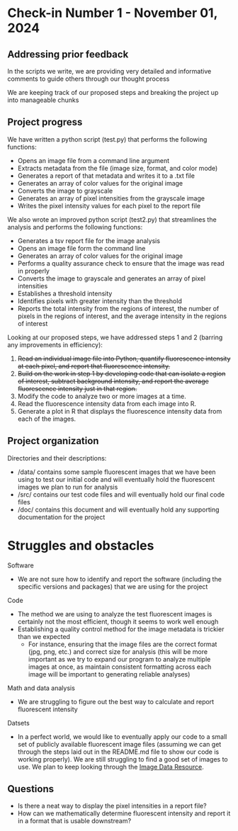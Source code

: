 

# Check-in Number 1 - November 01, 2024 #


## Addressing prior feedback ##

In the scripts we write, we are providing very detailed and informative comments to guide others through our thought process

We are keeping track of our proposed steps and breaking the project up into manageable chunks


## Project progress ##

We have written a python script (test.py) that performs the following functions:
- Opens an image file from a command line argument
- Extracts metadata from the file (image size, format, and color mode)
- Generates a report of that metadata and writes it to a .txt file    
- Generates an array of color values for the original image
- Converts the image to grayscale
- Generates an array of pixel intensities from the grayscale image
- Writes the pixel intensity values for each pixel to the report file

We also wrote an improved python script (test2.py) that streamlines the analysis and performs the following functions:
- Generates a tsv report file for the image analysis
- Opens an image file form the command line
- Generates an array of color values for the original image
- Performs a quality assurance check to ensure that the image was read in properly
- Converts the image to grayscale and generates an array of pixel intensities
- Establishes a threshold intensity
- Identifies pixels with greater intensity than the threshold
- Reports the total intensity from the regions of interest, the number of pixels in the regions of interest, and the average intensity in the regions of interest


Looking at our proposed steps, we have addressed steps 1 and 2 (barring any improvements in efficiency):

1. ~~Read an individual image file into Python, quantify fluorescence intensity at each pixel, and report that fluorescence intensity.~~
2. ~~Build on the work in step 1 by developing code that can isolate a region of interest, subtract background intensity, and report the average fluorescence intensity just in that region.~~
3. Modify the code to analyze two or more images at a time.
4. Read the fluorescence intensity data from each image into R.
5. Generate a plot in R that displays the fluorescence intensity data from each of the images.


## Project organization ##

Directories and their descriptions:
- /data/ contains some sample fluorescent images that we have been using to test our initial code and will eventually hold the fluorescent images we plan to run for analysis
- /src/ contains our test code files and will eventually hold our final code files
- /doc/ contains this document and will eventually hold any supporting documentation for the project


# Struggles and obstacles ##

Software
- We are not sure how to identify and report the software (including the specific versions and packages) that we are using for the project

Code
- The method we are using to analyze the test fluorescent images is certainly not the most efficient, though it seems to work well enough
- Establishing a quality control method for the image metadata is trickier than we expected
    - For instance, ensuring that the image files are the correct format (jpg, png, etc.) and correct size for analysis (this will be more important as we try to expand our program to analyze multiple images at once, as maintain consistent formatting across each image will be important to generating reliable analyses)

Math and data analysis
- We are struggling to figure out the best way to calculate and report fluorescent intensity

Datsets
- In a perfect world, we would like to eventually apply our code to a small set of publicly available fluorescent image files (assuming we can get through the steps laid out in the README.md file to show our code is working properly). We are still struggling to find a good set of images to use. We plan to keep looking through the [Image Data Resource](http://idr.openmicroscopy.org).


## Questions ##
- Is there a neat way to display the pixel intensities in a report file?
- How can we mathematically determine fluorescent intensity and report it in a format that is usable downstream?





